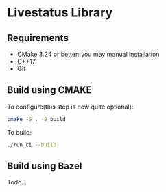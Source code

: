 #  Livestatus Library


## Requirements

- CMake 3.24 or better: you may manual installation
- C++17
- Git

## Build using CMAKE

To configure(this step is now quite optional):

```bash
cmake -S . -B build
```

To build:
```bash
./run_ci --build
```


## Build using Bazel

Todo...

